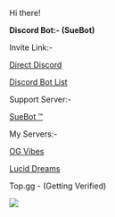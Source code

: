 Hi there!

__Discord Bot:- (SueBot)__

Invite Link:-

<a href="https://discord.com/oauth2/authorize?client_id=923088710604554290&permissions=8&scope=bot%20applications.commands">Direct Discord</a>

<a href="https://discord.ly/suebot">Discord Bot List</a>

Support Server:-

<a href="https://discord.gg/wvmRxemfZR">SueBot ™</a>

My Servers:-

<a href="https://discord.gg/hZuQ2Qgewm">OG Vibes</a> 

<a href="https://discord.gg/dGFbPW4bqX">Lucid Dreams</a>


Top.gg - (Getting Verified)




<a href="https://wakatime.com"><img src="https://wakatime.com/share/@98dea8b9-a022-490c-becb-ce73ff18e71d/66477643-2d3f-4ee6-9e80-e113eb8e7d14.png" /></a>
